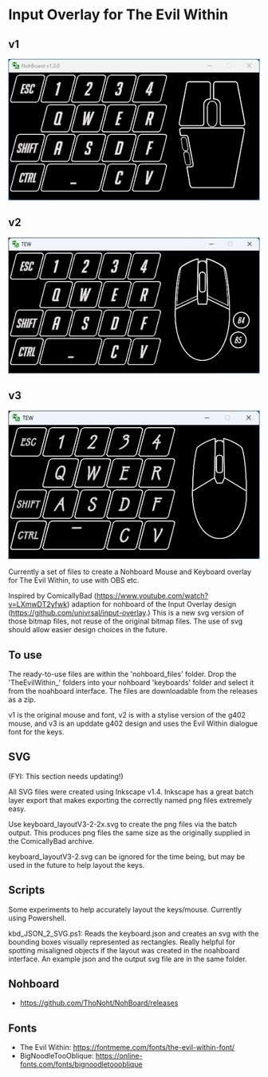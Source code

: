 # Input Overlay for The Evil Within


## v1
![Layout of keys and mouse in nohbaord application](kbd_layout.png)

## v2
![Layout of keys and mouse in nohbaord application](kbd_layout_v2.png)

## v3
![Layout of keys and mouse in nohbaord application](kbd_layout_v3.png)


Currently a set of files to create a Nohboard Mouse and Keyboard overlay for The Evil Within, to use with OBS etc.

Inspired by ComicallyBad (https://www.youtube.com/watch?v=LXmwDT2yfwk) adaption for nohboard of the Input Overlay design (https://github.com/univrsal/input-overlay.) This is a new svg version of those bitmap files, not reuse of the original bitmap files. The use of svg should allow easier design choices in the future.

## To use

The ready-to-use files are within the 'nohboard_files' folder. Drop the 'TheEvilWithin_' folders into your nohboard 'keyboards' folder and select it from the noahboard interface. The files are downloadable from the releases as a zip.

v1 is the original mouse and font, v2 is with a stylise version of the g402 mouse, and v3 is an upddate g402 design and uses the Evil Within dialogue font for the keys.

## SVG

(FYI: This section needs updating!)

All SVG files were created using Inkscape v1.4. Inkscape has a great batch layer export that makes exporting the correctly named png files extremely easy.

Use keyboard_layoutV3-2-2x.svg to create the png files via the batch output. This produces png files the same size as the originally supplied in the ComicallyBad archive.

keyboard_layoutV3-2.svg can be ignored for the time being, but may be used in the future to help layout the keys.

## Scripts

Some experiments to help accurately layout the keys/mouse. Currently using Powershell.

kbd_JSON_2_SVG.ps1: Reads the keyboard.json and creates an svg with the bounding boxes visually represented as rectangles. Really helpful for spotting misaligned objects if the layout was created in the noahboard interface.  An example json and the output svg file are in the same folder.



## Nohboard 

* https://github.com/ThoNoht/NohBoard/releases

## Fonts

* The Evil Within: https://fontmeme.com/fonts/the-evil-within-font/
* BigNoodleTooOblique: https://online-fonts.com/fonts/bignoodletoooblique
